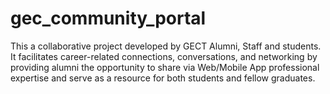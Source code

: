 # gec_community_portal
This a collaborative project developed by GECT Alumni, Staff and students. It facilitates career-related connections, conversations, and networking by providing alumni the opportunity to share via Web/Mobile App  professional expertise and serve as a resource for both students and fellow graduates.
